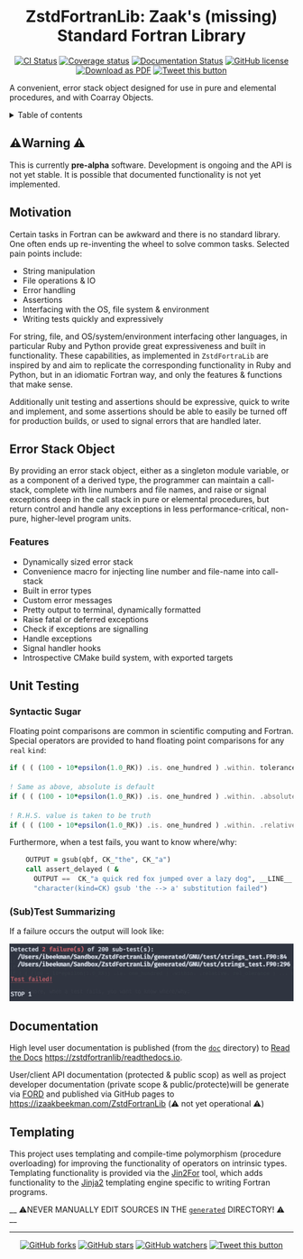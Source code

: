 <div align="center">

# ZstdFortranLib: Zaak's (missing) Standard Fortran Library

[![CI Status][GHA CI img]][GH Actions CI]
[![Coverage status][Test Coverage img]][Code Coverage]
[![Documentation Status][Docs img]][Documentation]
[![GitHub license][license img]][license]
[![Download as PDF][pdf img]][README.pdf]
[![Tweet this button][twitter img]][default tweet]

</div>

A convenient, error stack object designed for use in pure and elemental procedures, and with Coarray Objects.

<details>
<summary>Table of contents</summary>

<!-- toc -->

- [:warning:Warning :warning:](#warningwarning-warning)
- [Motivation](#motivation)
- [Error Stack Object](#error-stack-object)
  * [Features](#features)
- [Unit Testing](#unit-testing)
  * [Syntactic Sugar](#syntactic-sugar)
  * [(Sub)Test Summarizing](#subtest-summarizing)
- [Documentation](#documentation)
- [Templating](#templating)

<!-- tocstop -->

</details>

## :warning:Warning :warning:

This is currently __pre-alpha__ software. Development is ongoing and the API is not yet stable.
It is possible that documented functionality is not yet implemented.

## Motivation

Certain tasks in Fortran can be awkward and there is no standard library.
One often ends up re-inventing the wheel to solve common tasks. Selected pain points include:

- String manipulation
- File operations & IO
- Error handling
- Assertions
- Interfacing with the OS, file system & environment
- Writing tests quickly and expressively

For string, file, and OS/system/environment interfacing other languages, in particular Ruby and Python
provide great expressiveness and built in functionality. These capabilities, as implemented in
`ZstdFortraLib` are inspired by and aim to replicate the corresponding functionality in Ruby and Python,
but in an idiomatic Fortran way, and only the features & functions that make sense.

Additionally unit testing and assertions should be expressive, quick to write and implement, and
some assertions should be able to easily be turned off for production builds, or used to signal errors
that are handled later.

## Error Stack Object

By providing an error stack object, either as a singleton module variable, or as a component of a derived type,
the programmer can maintain a call-stack, complete with line numbers and file names, and raise or signal
exceptions deep in the call stack in pure or elemental procedures, but return control and handle any
exceptions in less performance-critical, non-pure, higher-level program units.

### Features

- Dynamically sized error stack
- Convenience macro for injecting line number and file-name into call-stack
- Built in error types
- Custom error messages
- Pretty output to terminal, dynamically formatted
- Raise fatal or deferred exceptions
- Check if exceptions are signalling
- Handle exceptions
- Signal handler hooks
- Introspective CMake build system, with exported targets

## Unit Testing

### Syntactic Sugar

Floating point comparisons are common in scientific computing and Fortran. Special operators are provided to
hand floating point comparisons for any `real` `kind`:

``` fortran
if ( ( (100 - 10*epsilon(1.0_RK)) .is. one_hundred ) .within. tolerance ) ...

! Same as above, absolute is default
if ( ( (100 - 10*epsilon(1.0_RK)) .is. one_hundred ) .within. .absolute. tolerance ) ...

! R.H.S. value is taken to be truth
if ( ( (100 - 10*epsilon(1.0_RK)) .is. one_hundred ) .within. .relative. rel_olerance ) ...
```

Furthermore, when a test fails, you want to know where/why:

``` fortran
    OUTPUT = gsub(qbf, CK_"the", CK_"a")
    call assert_delayed ( &
      OUTPUT ==  CK_"a quick red fox jumped over a lazy dog", __LINE__ , &
      "character(kind=CK) gsub 'the --> a' substitution failed")
```

### (Sub)Test Summarizing

If a failure occurs the output will look like:

![Failed test](./docs/img/test-fail.png)

## Documentation

High level user documentation is published (from the [`doc`](./doc) directory) to
[Read the Docs](https://zstdfortranlib/readthedocs.io) <https://zstdfortranlib/readthedocs.io>.

User/client API documentation (protected & public scop) as well as project developer documentation
(private scope & public/protecte)will be generate via [FORD] and published
via GitHub pages to https://izaakbeekman.com/ZstdFortranLib (:warning: not yet operational :warning:)

## Templating

This project uses templating and compile-time polymorphism (procedure overloading) for
improving the functionality of operators on intrinsic types. Templating functionality is
provided via the [Jin2For] tool, which adds functionality to the [Jinja2] templating engine
specific to writing Fortran programs.

__ :warning:NEVER MANUALLY EDIT SOURCES IN THE [`generated`] DIRECTORY! :warning: __


---

<div align="center">

[![GitHub forks](https://img.shields.io/github/forks/zbeekman/ZstdFortranLib.svg?style=social&label=Fork)](https://github.com/zbeekman/ZstdFortranLib/fork)
[![GitHub stars](https://img.shields.io/github/stars/zbeekman/ZstdFortranLib.svg?style=social&label=Star)](https://github.com/zbeekman/ZstdFortranLib)
[![GitHub watchers](https://img.shields.io/github/watchers/zbeekman/ZstdFortranLib.svg?style=social&label=Watch)](https://github.com/zbeekman/ZstdFortranLib)
[![Tweet this button][twitter img]][default tweet]

</div>

[GHA CI img]: https://github.com/zbeekman/ZstdFortranLib/workflows/CI/badge.svg "CI build status badge"
[GH Actions CI]: https://github.com/zbeekman/ZstdFortranLib/actions "GH Actions CI"
    [Test Coverage img]: https://codecov.io/gh/zbeekman/ZstdFortranLib/branch/develop/graph/badge.svg?flag=unittest_core "Codecov badge"
[Code Coverage]: https://codecov.io/gh/zbeekman/ZstdFortranLib/branch/develop "Code Coverage"
[Docs img]: https://readthedocs.org/projects/zstdfortranlib/badge/?version=latest "RTD badge"
[Documentation]: https://zstdfortranlib.readthedocs.io/en/latest/?badge=latest "High level documentation"
[license img]: https://img.shields.io/badge/license-MIT-blue.svg "MIT License badge"
[license]: ./LICENSE "ZstdFortranLib License (MIT)"
[pdf img]: https://img.shields.io/badge/PDF-README.md-6C2DC7.svg "Download this readme as a PDF"
[README.pdf]: https://md2pdf.herokuapp.com/zbeekman/ZstdFortranLib/blob/master/README.pdf "PDF of this README"
[twitter img]: https://img.shields.io/twitter/url/http/shields.io.svg?style=social
[default tweet]: https://twitter.com/intent/tweet?hashtags=Fortran&related=zbeekman,gnutools,DegenerateConic,jeffdotscience,realmilancurcic,ljdursi,sci_vision&text=Checkout%20ZstdFortranLib,%20the%20missing%20Fortran%20Standard%20Library:%20Error,%20string,%20file%20and%20testing%20classes,%20syntactic%20sugar%20and%20more!&url=https%3A//github.com/zbeekman/ZstdFortranLibrary&via=zbeekman

[FORD]: https://github.com/Fortran-FOSS-Programmers/ford
[`generated`]: ./generated
[Jin2For]: https://gitlab.com/fverdugo/jin2for
[Jinja2]: https://jinja.palletsprojects.com/en/2.10.x/

